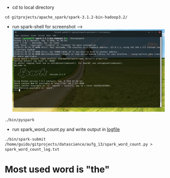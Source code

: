 * cd to local directory
```
cd gitprojects/apache_spark/spark-3.1.2-bin-hadoop3.2/
```
* run spark-shell for screenshot --> ![run pyspark](run_pyspark.png)
```
./bin/pyspark
```
* run spark_word_count.py and write output in [logfile](spark_word_count_log.txt) 
```
./bin/spark-submit /home/guido/gitprojects/datascience/aufg_13/spark_word_count.py > spark_word_count_log.txt
```
# Most used word is "the"